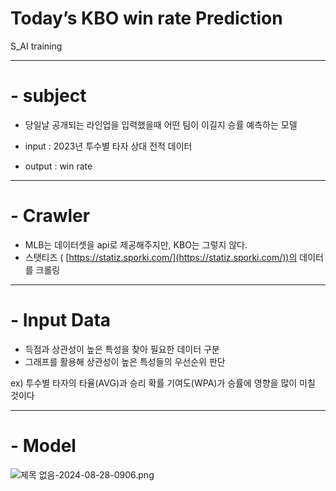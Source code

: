 # Today’s KBO win rate Prediction

S_AI training

---

# **-  subject**

- 당일날 공개되는 라인업을 입력했을때 어떤 팀이 이길지 승률 예측하는 모델

- input : 2023년 투수별 타자 상대 전적 데이터
- output : win rate

---

# -  Crawler

- MLB는 데이터셋을 api로 제공해주지만, KBO는 그렇지 않다.
- 스탯티즈 ( [https://statiz.sporki.com/](https://statiz.sporki.com/))의 데이터를 크롤링

---

# - Input Data

- 득점과 상관성이 높은 특성을 찾아 필요한 데이터 구분
- 그래프를 활용해 상관성이 높은 특성들의 우선순위 판단

ex) 투수별 타자의 타율(AVG)과 승리 확률 기여도(WPA)가 승률에 영향을 많이 미칠 것이다

---

# - Model

![제목 없음-2024-08-28-0906.png](Today%E2%80%99s%20KBO%20win%20rate%20Prediction%20036244eb85b34ff78205ac297aa0e806/%25EC%25A0%259C%25EB%25AA%25A9_%25EC%2597%2586%25EC%259D%258C-2024-08-28-0906.png)